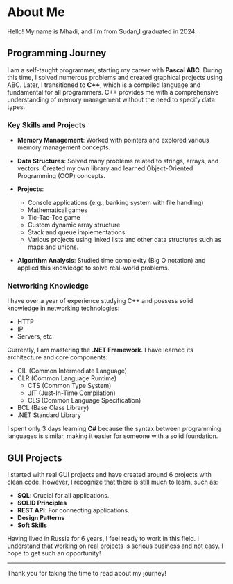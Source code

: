 # About Me

Hello! My name is Mhadi, and I'm from Sudan,I graduated in 2024.

## Programming Journey

I am a self-taught programmer, starting my career with **Pascal ABC**. During this time, I solved numerous problems and created graphical projects using ABC. Later, I transitioned to **C++**, which is a compiled language and fundamental for all programmers. C++ provides me with a comprehensive understanding of memory management without the need to specify data types.

### Key Skills and Projects

- **Memory Management**: Worked with pointers and explored various memory management concepts.
- **Data Structures**: Solved many problems related to strings, arrays, and vectors. Created my own library and learned Object-Oriented Programming (OOP) concepts.
- **Projects**: 
    - Console applications (e.g., banking system with file handling)
    - Mathematical games
    - Tic-Tac-Toe game
    - Custom dynamic array structure
    - Stack and queue implementations
    - Various projects using linked lists and other data structures such as maps and unions.

- **Algorithm Analysis**: Studied time complexity (Big O notation) and applied this knowledge to solve real-world problems.

### Networking Knowledge

I have over a year of experience studying C++ and possess solid knowledge in networking technologies:
- HTTP
- IP
- Servers, etc.

Currently, I am mastering the **.NET Framework**. I have learned its architecture and core components:
- CIL (Common Intermediate Language)
- CLR (Common Language Runtime)
  - CTS (Common Type System)
  - JIT (Just-In-Time Compilation)
  - CLS (Common Language Specification)
- BCL (Base Class Library)
- .NET Standard Library

I spent only 3 days learning **C#** because the syntax between programming languages is similar, making it easier for someone with a solid foundation.

## GUI Projects

I started with real GUI projects and have created around 6 projects with clean code. However, I recognize that there is still much to learn, such as:
- **SQL**: Crucial for all applications.
- **SOLID Principles**
- **REST API**: For connecting applications.
- **Design Patterns**
- **Soft Skills**

Having lived in Russia for 6 years, I feel ready to work in this field. I understand that working on real projects is serious business and not easy. I hope to get such an opportunity!

---

Thank you for taking the time to read about my journey!
